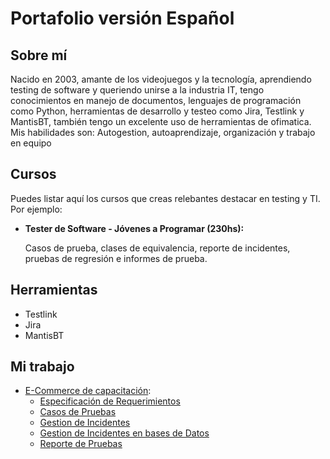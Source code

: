 # Portafolio versión Español
## Sobre mí
Nacido en 2003, amante de los videojuegos y la tecnología, aprendiendo testing de software y queriendo unirse a la industria IT, tengo conocimientos en manejo de documentos, lenguajes de programación como Python, herramientas de desarrollo y testeo como Jira, Testlink y MantisBT, también tengo un excelente uso de herramientas de ofimatica. Mis habilidades son: Autogestion, autoaprendizaje, organización y trabajo en equipo

## Cursos
Puedes listar aquí los cursos que creas relebantes destacar en testing y TI. Por ejemplo:
* **Tester de Software - Jóvenes a Programar (230hs):**

  Casos de prueba, clases de equivalencia, reporte de incidentes, pruebas de regresión e informes de prueba.
  
## Herramientas
* Testlink
* Jira
* MantisBT

## Mi trabajo

* [E-Commerce de capacitación](https://japceibal.github.io/e-mercado-TESTING/index.html):
  * [Especificación de Requerimientos](https://docs.google.com/document/d/1KgurFbmPiX04S8OOlMMCs5sG42OZ7xDt/edit?usp=sharing&ouid=115471959102466208997&rtpof=true&sd=true)
  * [Casos de Pruebas](https://docs.google.com/spreadsheets/d/1F8lbIzmnNxy7j9D-6vsdRJ4_2L0L0Ndx/edit?usp=sharing&ouid=115471959102466208997&rtpof=true&sd=true)
  * [Gestion de Incidentes](https://docs.google.com/spreadsheets/d/1HPM1gEoJ8JD62hYMr3qZoaKD3k8KLq0T/edit?usp=sharing&ouid=115471959102466208997&rtpof=true&sd=true)
  * [Gestion de Incidentes en bases de Datos](https://docs.google.com/spreadsheets/d/16rNK7PsPqCNxlYBHx1nTFan4LN1JOGiK/edit?usp=sharing&ouid=115471959102466208997&rtpof=true&sd=true)
  * [Reporte de Pruebas](https://docs.google.com/document/d/1xpiisMgwfoNHjZlNWqmMpboBBypSvfzV/edit?usp=sharing&ouid=115471959102466208997&rtpof=true&sd=true)
